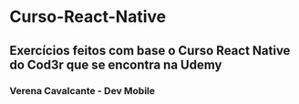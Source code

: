 # Curso-React-Native <br/>
## Exercícios feitos com base o Curso React Native do Cod3r que se encontra na Udemy<br/>
### Verena Cavalcante - Dev Mobile
